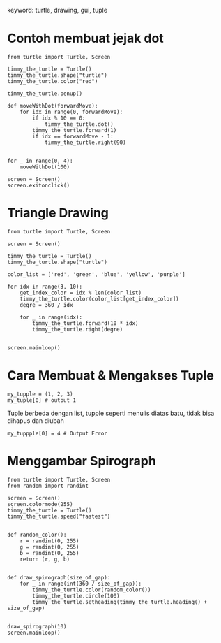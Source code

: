 keyword: turtle, drawing, gui, tuple

# Contoh membuat jejak dot

```
from turtle import Turtle, Screen

timmy_the_turtle = Turtle()
timmy_the_turtle.shape("turtle")
timmy_the_turtle.color("red")

timmy_the_turtle.penup()

def moveWithDot(forwardMove):
    for idx in range(0, forwardMove):
        if idx % 10 == 0:
            timmy_the_turtle.dot()
        timmy_the_turtle.forward(1)
        if idx == forwardMove - 1:
            timmy_the_turtle.right(90)


for _ in range(0, 4):
    moveWithDot(100)

screen = Screen()
screen.exitonclick()
```

# Triangle Drawing

```
from turtle import Turtle, Screen

screen = Screen()

timmy_the_turtle = Turtle()
timmy_the_turtle.shape("turtle")

color_list = ['red', 'green', 'blue', 'yellow', 'purple']

for idx in range(3, 10):
    get_index_color = idx % len(color_list)
    timmy_the_turtle.color(color_list[get_index_color])
    degre = 360 / idx

    for _ in range(idx):
        timmy_the_turtle.forward(10 * idx)
        timmy_the_turtle.right(degre)


screen.mainloop()
```

# Cara Membuat & Mengakses Tuple

```
my_tupple = (1, 2, 3)
my_tuple[0] # output 1
```

Tuple berbeda dengan list, tupple seperti menulis diatas batu, tidak bisa dihapus dan diubah
```
my_tuppple[0] = 4 # Output Error
```

# Menggambar Spirograph

```
from turtle import Turtle, Screen
from random import randint

screen = Screen()
screen.colormode(255)
timmy_the_turtle = Turtle()
timmy_the_turtle.speed("fastest")


def random_color():
    r = randint(0, 255)
    g = randint(0, 255)
    b = randint(0, 255)
    return (r, g, b)


def draw_spirograph(size_of_gap):
    for _ in range(int(360 / size_of_gap)):
        timmy_the_turtle.color(random_color())
        timmy_the_turtle.circle(100)
        timmy_the_turtle.setheading(timmy_the_turtle.heading() + size_of_gap)


draw_spirograph(10)
screen.mainloop()

```